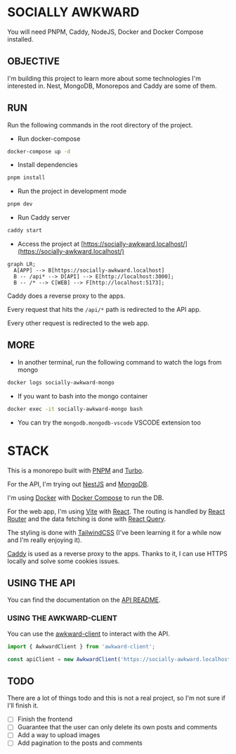 # SOCIALLY AWKWARD

You will need PNPM, Caddy, NodeJS, Docker and Docker Compose installed.

## OBJECTIVE

I'm building this project to learn more about some technologies I'm interested in. Nest, MongoDB, Monorepos and Caddy are some of them.

## RUN

Run the following commands in the root directory of the project.

- Run docker-compose

```bash
docker-compose up -d
```

- Install dependencies

```bash
pnpm install
```

- Run the project in development mode

```bash
pnpm dev
```

- Run Caddy server

```bash
caddy start
```

- Access the project at [https://socially-awkward.localhost/](https://socially-awkward.localhost/)

```mermaid
graph LR;
  A[APP] --> B[https://socially-awkward.localhost] 
  B -- /api* --> D[API] --> E[http://localhost:3000];
  B -- /* --> C[WEB] --> F[http://localhost:5173];
```


Caddy does a reverse proxy to the apps.

Every request that hits the `/api/*` path is redirected to the API app.

Every other request is redirected to the web app.

## MORE

- In another terminal, run the following command to watch the logs from mongo

```bash
docker logs socially-awkward-mongo
```

- If you want to bash into the mongo container

```bash
docker exec -it socially-awkward-mongo bash
```

- You can try the `mongodb.mongodb-vscode` VSCODE extension too

# STACK

This is a monorepo built with [PNPM](https://pnpm.io/) and [Turbo](https://turbo.build/).

For the API, I'm trying out [NestJS](https://nestjs.com/) and [MongoDB](https://www.mongodb.com/).

I'm using [Docker](https://www.docker.com/) with [Docker Compose](https://docs.docker.com/compose/) to run the DB.

For the web app, I'm using [Vite](https://vitejs.dev/) with [React](https://react.dev/). The routing is handled by [React Router](https://reactrouter.com/) and the data fetching is done with [React Query](https://react-query.tanstack.com/).

The styling is done with [TailwindCSS](https://tailwindcss.com/) (I've been learning it for a while now and I'm really enjoying it).

[Caddy](https://caddyserver.com/) is used as a reverse proxy to the apps. Thanks to it, I can use HTTPS locally and solve some cookies issues.

## USING THE API

You can find the documentation on the [API README](./apps/api/README.md).

### USING THE AWKWARD-CLIENT

You can use the [awkward-client](./packages/awkward-client/) to interact with the API.

```ts
import { AwkwardClient } from 'awkward-client';

const apiClient = new AwkwardClient('https://socially-awkward.localhost/api');
```

## TODO

There are a lot of things todo and this is not a real project, so I'm not sure if I'll finish it.

- [ ] Finish the frontend
- [ ] Guarantee that the user can only delete its own posts and comments
- [ ] Add a way to upload images
- [ ] Add pagination to the posts and comments
